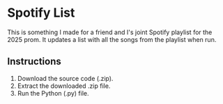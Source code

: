 # Spotify List
This is something I made for a friend and I's joint Spotify playlist for the 2025 prom. It updates a list with all the songs from the playlist when run.
## Instructions
1. Download the source code (.zip).
2. Extract the downloaded .zip file.
3. Run the Python (.py) file.
